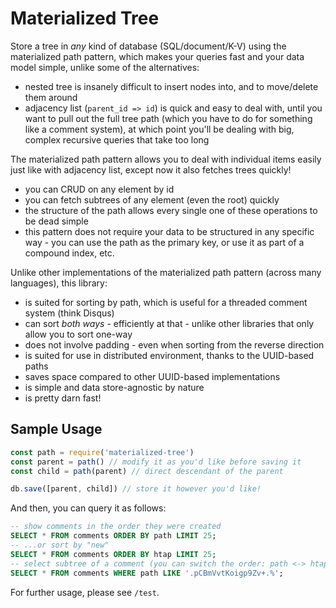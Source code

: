 # Materialized Tree
Store a tree in *any* kind of database (SQL/document/K-V) using the materialized path pattern, which makes your queries fast and your data model simple, unlike some of the alternatives:
- nested tree is insanely difficult to insert nodes into, and to move/delete them around
- adjacency list (`parent_id => id`) is quick and easy to deal with, until you want to pull out the full tree path (which you have to do for something like a comment system), at which point you'll be dealing with big, complex recursive queries that take too long

The materialized path pattern allows you to deal with individual items easily just like with adjacency list, except now it also fetches trees quickly!
- you can CRUD on any element by id
- you can fetch subtrees of any element (even the root) quickly
- the structure of the path allows every single one of these operations to be dead simple
- this pattern does not require your data to be structured in any specific way - you can use the path as the primary key, or use it as part of a compound index, etc.

Unlike other implementations of the materialized path pattern (across many languages), this library:
- is suited for sorting by path, which is useful for a threaded comment system (think Disqus)
- can sort *both ways* - efficiently at that - unlike other libraries that only allow you to sort one-way
- does not involve padding - even when sorting from the reverse direction
- is suited for use in distributed environment, thanks to the UUID-based paths
- saves space compared to other UUID-based implementations
- is simple and data store-agnostic by nature
- is pretty darn fast!

## Sample Usage
```javascript
const path = require('materialized-tree')
const parent = path() // modify it as you'd like before saving it
const child = path(parent) // direct descendant of the parent

db.save([parent, child]) // store it however you'd like!
```

And then, you can query it as follows:
```sql
-- show comments in the order they were created
SELECT * FROM comments ORDER BY path LIMIT 25;
-- ...or sort by "new"
SELECT * FROM comments ORDER BY htap LIMIT 25;
-- select subtree of a comment (you can switch the order: path <-> htap)
SELECT * FROM comments WHERE path LIKE '.pCBmVvtKoigp9Zv+.%';
```

For further usage, please see `/test`.
